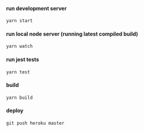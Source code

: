 #### run development server
`yarn start`

#### run local node server (running latest compiled build)
`yarn watch`

#### run jest tests
`yarn test`

#### build
`yarn build`

#### deploy
`git push heroku master`
